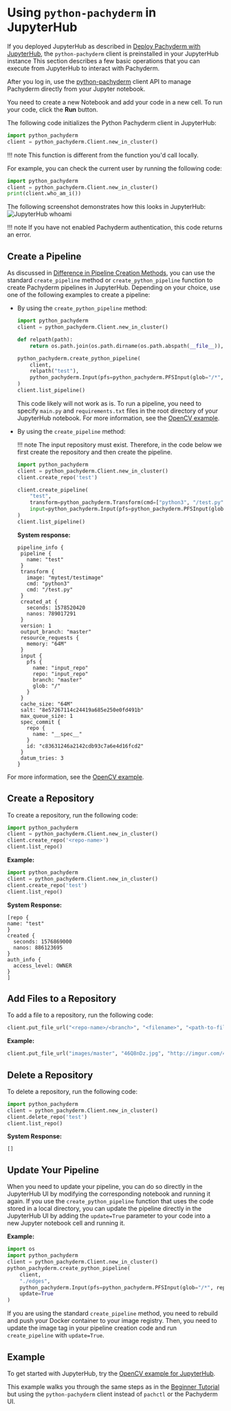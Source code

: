 # Using `python-pachyderm` in JupyterHub

If you deployed JupyterHub as described in
[Deploy Pachyderm with JupyterHub](../../deploy-manage/deploy/deploy-pachyderm-jupyterhub.md),
the `python-pachyderm` client is preinstalled in your JupyterHub instance This
section describes a few basic operations that you can execute from JupyterHub to
interact with Pachyderm.

After you log in, use the
[python-pachyderm](https://pachyderm.github.io/python-pachyderm/python_pachyderm.m.html#header-functions)
client API to manage Pachyderm directly from your Jupyter notebook.

You need to create a new Notebook and add your code in a new cell. To run your
code, click the **Run** button.

The following code initializes the Python Pachyderm client in JupyterHub:

```python
import python_pachyderm
client = python_pachyderm.Client.new_in_cluster()
```

!!! note This function is different from the function you'd call locally.

For example, you can check the current user by running the following code:

```python
import python_pachyderm
client = python_pachyderm.Client.new_in_cluster()
print(client.who_am_i())
```

The following screenshot demonstrates how this looks in JupyterHub:
![JupyterHub whoami](../../assets/images/s_jupyterhub_whoami.png)

!!! note If you have not enabled Pachyderm authentication, this code returns an
error.

## Create a Pipeline

As discussed in
[Difference in Pipeline Creation Methods](../../use-jupyterhub/#difference-in-pipeline-creation-methods),
you can use the standard `create_pipeline` method or `create_python_pipeline`
function to create Pachyderm pipelines in JupyterHub. Depending on your choice,
use one of the following examples to create a pipeline:

-   By using the `create_python_pipeline` method:

    ```python
    import python_pachyderm
    client = python_pachyderm.Client.new_in_cluster()

    def relpath(path):
        return os.path.join(os.path.dirname(os.path.abspath(__file__)), path)

    python_pachyderm.create_python_pipeline(
        client,
        relpath("test"),
        python_pachyderm.Input(pfs=python_pachyderm.PFSInput(glob="/*", repo="input_repo")),
    )
    client.list_pipeline()
    ```

    This code likely will not work as is. To run a pipeline, you need to specify
    `main.py` and `requirements.txt` files in the root directory of your
    JupyterHub notebook. For more information, see the
    [OpenCV example](https://github.com/pachyderm/python-pachyderm/blob/master/examples/opencv/opencv.py).

-   By using the `create_pipeline` method:

    !!! note The input repository must exist. Therefore, in the code below we
    first create the repository and then create the pipeline.

    ```python
    import python_pachyderm
    client = python_pachyderm.Client.new_in_cluster()
    client.create_repo('test')

    client.create_pipeline(
        "test",
        transform=python_pachyderm.Transform(cmd=["python3", "/test.py"], image="mytest/testimage"),
        input=python_pachyderm.Input(pfs=python_pachyderm.PFSInput(glob="/", repo="input_repo")),
    )
    client.list_pipeline()
    ```

    **System response:**

    ```
    pipeline_info {
     pipeline {
       name: "test"
     }
     transform {
       image: "mytest/testimage"
       cmd: "python3"
       cmd: "/test.py"
     }
     created_at {
       seconds: 1578520420
       nanos: 789017291
     }
     version: 1
     output_branch: "master"
     resource_requests {
       memory: "64M"
     }
     input {
       pfs {
         name: "input_repo"
         repo: "input_repo"
         branch: "master"
         glob: "/"
       }
     }
     cache_size: "64M"
     salt: "8e57267114c24419a685e250e0fd491b"
     max_queue_size: 1
     spec_commit {
       repo {
         name: "__spec__"
       }
       id: "c83631246a2142cdb93c7a6e4d16fcd2"
     }
     datum_tries: 3
    }
    ```

For more information, see the
[OpenCV example](https://github.com/pachyderm/python-pachyderm/blob/master/examples/opencv/opencv.py).

## Create a Repository

To create a repository, run the following code:

```python
import python_pachyderm
client = python_pachyderm.Client.new_in_cluster()
client.create_repo('<repo-name>')
client.list_repo()
```

**Example:**

```python
import python_pachyderm
client = python_pachyderm.Client.new_in_cluster()
client.create_repo('test')
client.list_repo()
```

**System Response:**

```
[repo {
name: "test"
}
created {
  seconds: 1576869000
  nanos: 886123695
}
auth_info {
  access_level: OWNER
}
]
```

## Add Files to a Repository

To add a file to a repository, run the following code:

```python
client.put_file_url("<repo-name>/<branch>", "<filename>", "<path-to-file>")
```

**Example:**

```python
client.put_file_url("images/master", "46Q8nDz.jpg", "http://imgur.com/46Q8nDz.jpg")
```

## Delete a Repository

To delete a repository, run the following code:

```python
import python_pachyderm
client = python_pachyderm.Client.new_in_cluster()
client.delete_repo('test')
client.list_repo()
```

**System Response:**

```
[]
```

## Update Your Pipeline

When you need to update your pipeline, you can do so directly in the JupyterHub
UI by modifying the corresponding notebook and running it again. If you use the
`create_python_pipeline` function that uses the code stored in a local
directory, you can update the pipeline directly in the JupyterHub UI by adding
the `update=True` parameter to your code into a new Jupyter notebook cell and
running it.

**Example:**

```python hl_lines="8"
import os
import python_pachyderm
client = python_pachyderm.Client.new_in_cluster()
python_pachyderm.create_python_pipeline(
    client,
    "./edges",
    python_pachyderm.Input(pfs=python_pachyderm.PFSInput(glob="/*", repo="images")),
    update=True
)
```

If you are using the standard `create_pipeline` method, you need to rebuild and
push your Docker container to your image registry. Then, you need to update the
image tag in your pipeline creation code and run `create_pipeline` with
`update=True`.

## Example

To get started with JupyterHub, try the
[OpenCV example for JupyterHub](https://github.com/pachyderm/jupyterhub-pachyderm/blob/master/doc/opencv.md).

This example walks you through the same steps as in the
[Beginner Tutorial](../../../getting_started/beginner_tutorial/) but using the
`python-pachyderm` client instead of `pachctl` or the Pachyderm UI.
